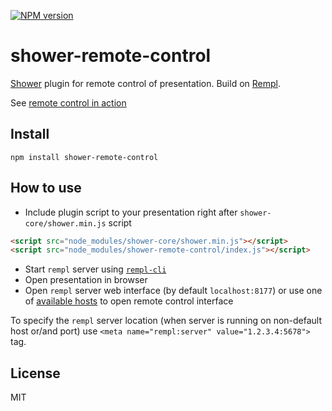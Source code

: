 [![NPM version](https://img.shields.io/npm/v/shower-remote-control.svg)](https://www.npmjs.com/package/shower-remote-control)

# shower-remote-control

[Shower](https://github.com/shower/shower) plugin for remote control of presentation. Build on [Rempl](https://github.com/rempl/rempl).

See [remote control in action](https://youtu.be/So_81loUFx0)

## Install

```
npm install shower-remote-control
```

## How to use

- Include plugin script to your presentation right after `shower-core/shower.min.js` script

```html
<script src="node_modules/shower-core/shower.min.js"></script>
<script src="node_modules/shower-remote-control/index.js"></script>
```

- Start `rempl` server using [`rempl-cli`](https://github.com/rempl/rempl-cli)
- Open presentation in browser
- Open `rempl` server web interface (by default `localhost:8177`) or use one of [available hosts](https://github.com/rempl/rempl#host) to open remote control interface

To specify the `rempl` server location (when server is running on non-default host or/and port) use `<meta name="rempl:server" value="1.2.3.4:5678">` tag.

## License

MIT
